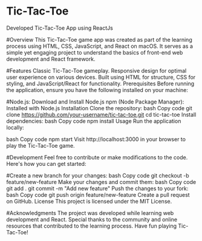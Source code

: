 # Tic-Tac-Toe
Developed Tic-Tac-Toe App using ReactJs

#Overview
This Tic-Tac-Toe game app was created as part of the learning process using HTML, CSS, JavaScript, and React on macOS. It serves as a simple yet engaging project to understand the basics of front-end web development and React framework.

#Features
Classic Tic-Tac-Toe gameplay.
Responsive design for optimal user experience on various devices.
Built using HTML for structure, CSS for styling, and JavaScript/React for functionality.
Prerequisites
Before running the application, ensure you have the following installed on your machine:

#Node.js: Download and Install Node.js
npm (Node Package Manager): Installed with Node.js
Installation
Clone the repository:
bash
Copy code
git clone https://github.com/your-username/tic-tac-toe.git
cd tic-tac-toe
Install dependencies:
bash
Copy code
npm install
Usage
Run the application locally:

bash
Copy code
npm start
Visit http://localhost:3000 in your browser to play the Tic-Tac-Toe game.

#Development
Feel free to contribute or make modifications to the code. Here's how you can get started:

#Create a new branch for your changes:
bash
Copy code
git checkout -b feature/new-feature
Make your changes and commit them:
bash
Copy code
git add .
git commit -m "Add new feature"
Push the changes to your fork:
bash
Copy code
git push origin feature/new-feature
Create a pull request on GitHub.
License
This project is licensed under the MIT License.

#Acknowledgments
The project was developed while learning web development and React.
Special thanks to the community and online resources that contributed to the learning process.
Have fun playing Tic-Tac-Toe!
